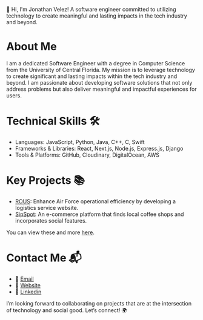 :wave: Hi, I'm Jonathan Velez! A software engineer committed to utilizing technology to create meaningful and lasting impacts in the tech industry and beyond.

# About Me 
I am a dedicated Software Engineer with a degree in Computer Science from the University of Central Florida. My mission is to leverage technology to create significant and lasting impacts within the tech industry and beyond. I am passionate about developing software solutions that not only address problems but also deliver meaningful and impactful experiences for users.

# Technical Skills  :hammer_and_wrench:
* Languages: JavaScript, Python, Java, C++, C, Swift
* Frameworks & Libraries: React, Next.js, Node.js, Express.js, Django
* Tools & Platforms: GitHub, Cloudinary, DigitalOcean, AWS

# Key Projects :books:
* <a href="https://github.com/JonathanVelez-code/ROUS">ROUS</a>: Enhance Air Force operational efficiency by developing a logistics service website.
* <a href="https://github.com/JonathanVelez-code/SipSpot">SipSpot</a>: An e-commerce platform that finds local coffee shops and incorporates social features.


You can view these and more <a href="https://jonathanwvelez.com/">here</a>.

# Contact Me :mailbox_with_mail:
* :envelope_with_arrow: <a href="mailto: VelezWJonathan@gmail.com">Email</a>
* :link: <a href="https://jonathanwvelez.com/">Website</a>
* :link: <a href="https://www.linkedin.com/in/jonathanwilliamvelez/">Linkedin</a>

I’m looking forward to collaborating on projects that are at the intersection of technology and social good. Let’s connect! 🌍

